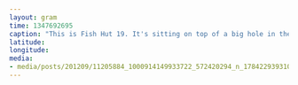 ```yaml
---
layout: gram
time: 1347692695
caption: "This is Fish Hut 19. It's sitting on top of a big hole in the sea ice for scuba divers."
latitude: 
longitude: 
media:
- media/posts/201209/11205884_1000914149933722_572420294_n_17842293931000351.jpg
---
```

